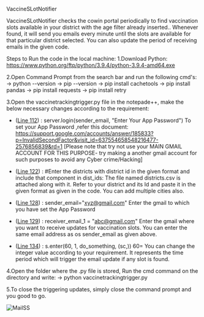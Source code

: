 VaccineSLotNotifier

VaccineSLotNotifier checks the cowin portal periodically to find
vaccination slots available in your district with the age filter already
inserted.. Whenever found, it will send you emails every minute until
the slots are available for that particular district selected. You can
also update the period of receiving emails in the given code.

Steps to Run the code in the local machine: 1.Download Python:
https://www.python.org/ftp/python/3.9.4/python-3.9.4-amd64.exe

2.Open Command Prompt from the search bar and run the following cmd's:
-\> python --version -\> pip --version -\> pip install cachetools -\>
pip install pandas -\> pip install requests -\> pip install retry

3.Open the vaccinetrackingtrigger.py file in the notepade++, make the
below necessary changes according to the requirement:
* ([Line 112](https://github.com/ritusedani/vaccineslotnotifier/blob/4a11996d909edc2375cda691ec0520ac5f39e560/vaccinetrackingtrigger.py#L112))  : server.login(sender_email, "Enter Your App Password")
        To set your App Password ,refer this document:  https://support.google.com/accounts/answer/185833?p=InvalidSecondFactor&visit_id=637554658548216477-2576856839&rd=1
        [Please note that try not use your MAIN GMAIL ACCOUNT FOR THIS PURPOSE- try making a another gmail account for such purposes to avoid any Cyber crime/Hacking]

* ([Line 122](https://github.com/ritusedani/vaccineslotnotifier/blob/4a11996d909edc2375cda691ec0520ac5f39e560/vaccinetrackingtrigger.py#L122))  : #Enter the districts with district id in the given format and include that component in dist_ids:
        The file named districts.csv is attached along with it. Refer to your district and its Id and paste it in the given format as given in the code.
        You can add multiple cities also.

* ([Line 128](https://github.com/ritusedani/vaccineslotnotifier/blob/4a11996d909edc2375cda691ec0520ac5f39e560/vaccinetrackingtrigger.py#L128))  : sender_email="xyz@gmail.com"
        Enter the gmail to which you have set the App Password 

* ([Line 129](https://github.com/ritusedani/vaccineslotnotifier/blob/4a11996d909edc2375cda691ec0520ac5f39e560/vaccinetrackingtrigger.py#L129))  : receiver_email_1 = "abc@gmail.com"
        Enter the gmail where you want to receive updates for vaccination slots.
        You can enter the same email address as os sender_email as given above.

* ([Line 134](https://github.com/ritusedani/vaccineslotnotifier/blob/4a11996d909edc2375cda691ec0520ac5f39e560/vaccinetrackingtrigger.py#L134))  : s.enter(60, 1, do_something, (sc,)) 
        60= You can change the integer value according to your requirement. It represents the time period which will trigger the email update if any slot is found.

4.Open the folder where the .py file is stored, Run the cmd command on
the directory and write: -\> python vaccinetrackingtrigger.py

5.To close the triggering updates, simply close the command prompt and
you good to go.


![MailSS](https://user-images.githubusercontent.com/83569942/116973094-a7524700-acd9-11eb-90e3-4638f06000a0.PNG)
